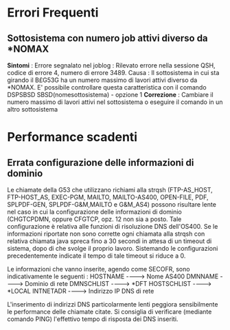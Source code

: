# Errori Frequenti
## Sottosistema con numero job attivi diverso da *NOMAX
**Sintomi** : 
Errore segnalato nel joblog : 
Rilevato errore nella sessione QSH, codice di errore 4, numero di errore 3489.
Causa : 
Il sottosistema in cui sta girando il B£G53G ha un numero massimo di lavori attivi diverso da *NOMAX.
E' possibile controllare questa caratteristica con il comando DSPSBSD SBSD(nomesottosistema) - opzione 1
**Correzione** : 
Cambiare il numero massimo di lavori attivi nel sottosistema o eseguire il comando in un altro sottosistema
# Performance scadenti
## Errata configurazione delle informazioni di dominio
Le chiamate della G53 che utilizzano richiami alla strqsh (FTP-AS_HOST, FTP-HOST_AS, EXEC-PGM,
MAILTO, MAILTO-AS400, OPEN-FILE, PDF, SPLPDF-GEN, SPLPDF-G&M,MAILTO e G&M_AS4) possono risultare
lente nel caso in cui la configurazione delle informazioni di dominio (CHGTCPDMN, oppure CFGTCP,
opz. 12 non sia a posto.
Tale configurazione è relativa alle funzioni di risoluzione DNS dell'OS400.
Se le informazioni riportate non sono corrette ogni chiamata alla strqsh con relativa chiamata java
spreca fino a 30 secondi in attesa di un timeout di sistema, dopo di che svolge il proprio lavoro.
Sistemando le configurazioni precedentemente indicate il tempo di tale timeout si riduce a 0.

Le informazioni che vanno inserite, agendo come SECOFR, sono indicativamente le seguenti : 
HOSTNAME ----> Nome AS400
DMNNAME ----> Dominio di rete
DMNSCHLIST ----> *DFT
HOSTSCHLIST ----> *LOCAL
INTNETADR ----> Indirizzo IP DNS di rete

L'inserimento di indirizzi DNS particolarmente lenti peggiora sensibilmente le performance delle
chiamate citate.
Si consiglia di verificare (mediante comando PING) l'effettivo tempo di risposta dei DNS inseriti.

